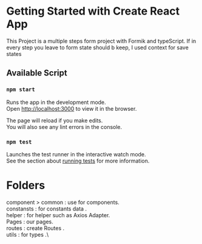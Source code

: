 # Getting Started with Create React App

This Project is a multiple steps form project with Formik and typeScript. If in every step you leave to form state should b keep, I used context for save states
## Available Script

### `npm start`

Runs the app in the development mode.\
Open [http://localhost:3000](http://localhost:3000) to view it in the browser.

The page will reload if you make edits.\
You will also see any lint errors in the console.

### `npm test`

Launches the test runner in the interactive watch mode.\
See the section about [running tests](https://facebook.github.io/create-react-app/docs/running-tests) for more information.



# Folders 
component > common : use for components.\
constansts : for constants data .\
helper : for helper such as Axios Adapter.\
Pages : our pages.\
routes : create Routes .\
utils : for types .\


